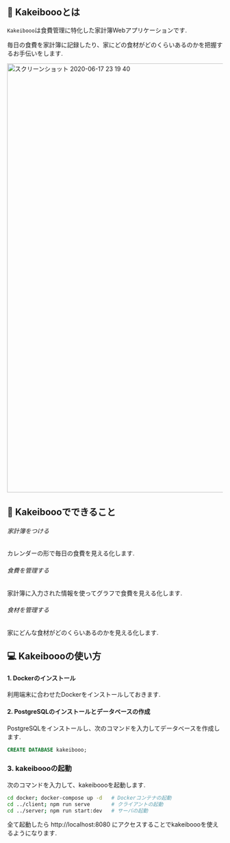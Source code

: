 ## :robot: Kakeiboooとは

`Kakeibooo`は食費管理に特化した家計簿Webアプリケーションです. 

毎日の食費を家計簿に記録したり、家にどの食材がどのくらいあるのかを把握するお手伝いをします.


<img width="1000" alt="スクリーンショット 2020-06-17 23 19 40" src="https://user-images.githubusercontent.com/51043054/84909911-36219980-b0f1-11ea-9e44-fb97c52b3a3b.png">


## :muscle: Kakeiboooでできること
###### 家計簿をつける
カレンダーの形で毎日の食費を見える化します.
###### 食費を管理する
家計簿に入力された情報を使ってグラフで食費を見える化します.
###### 食材を管理する
家にどんな食材がどのくらいあるのかを見える化します.


## :computer: Kakeiboooの使い方

#### 1. Dockerのインストール
利用端末に合わせたDockerをインストールしておきます.

#### 2. PostgreSQLのインストールとデータベースの作成
PostgreSQLをインストールし、次のコマンドを入力してデータベースを作成します.

```SQL
CREATE DATABASE kakeibooo;
```

### 3. kakeiboooの起動
次のコマンドを入力して、kakeiboooを起動します.

```Bash
cd docker; docker-compose up -d   # Dockerコンテナの起動
cd ../client; npm run serve       # クライアントの起動
cd ../server; npm run start:dev   # サーバの起動
```

全て起動したら http://localhost:8080 にアクセスすることでkakeiboooを使えるようになります.


